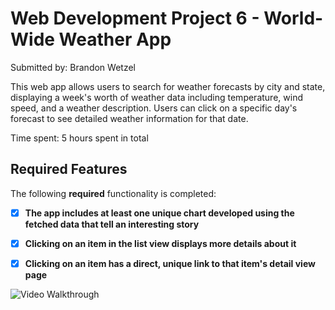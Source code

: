 # Web Development Project 6 - World-Wide Weather App

Submitted by: Brandon Wetzel

This web app allows users to search for weather forecasts by city and state, displaying a week's worth of weather data including temperature, wind speed, and a weather description. Users can click on a specific day's forecast to see detailed weather information for that date.

Time spent: 5 hours spent in total

## Required Features

The following **required** functionality is completed:

- [x] **The app includes at least one unique chart developed using the fetched data that tell an interesting story**
- [x] **Clicking on an item in the list view displays more details about it**
- [x] **Clicking on an item has a direct, unique link to that item's detail view page**



<img src='WeatherApp2.0/public/Screen Recording - Apr 14, 2024.gif' title='Video Walkthrough' width='' alt='Video Walkthrough' />
